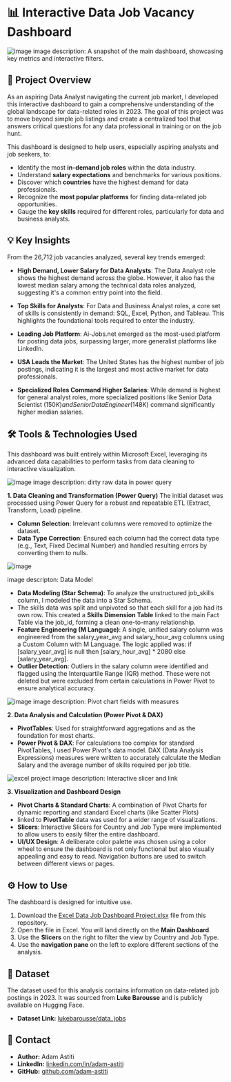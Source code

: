# 📊 Interactive Data Job Vacancy Dashboard

![image](https://github.com/user-attachments/assets/b75ce3d1-684e-422c-9cb5-aa3be3d211e7)
image description: A snapshot of the main dashboard, showcasing key metrics and interactive filters.

## 📌 Project Overview
As an aspiring Data Analyst navigating the current job market, I developed this interactive dashboard to gain a comprehensive understanding of the global landscape for data-related roles in 2023. The goal of this project was to move beyond simple job listings and create a centralized tool that answers critical questions for any data professional in training or on the job hunt.

This dashboard is designed to help users, especially aspiring analysts and job seekers, to:

- Identify the most **in-demand job roles** within the data industry.
- Understand **salary expectations** and benchmarks for various positions.
- Discover which **countries** have the highest demand for data professionals.
- Recognize the **most popular platforms** for finding data-related job opportunities.
- Gauge the **key skills** required for different roles, particularly for data and business analysts.
  
## 💡 Key Insights
From the 26,712 job vacancies analyzed, several key trends emerged:

- **High Demand, Lower Salary for Data Analysts**: The Data Analyst role shows the highest demand across the globe. However, it also has the lowest median salary among the technical data roles analyzed, suggesting it's a common entry point into the field.

- **Top Skills for Analysts**: For Data and Business Analyst roles, a core set of skills is consistently in demand: SQL, Excel, Python, and Tableau. This highlights the foundational tools required to enter the industry.

- **Leading Job Platform**: Ai-Jobs.net emerged as the most-used platform for posting data jobs, surpassing larger, more generalist platforms like LinkedIn.

- **USA Leads the Market**: The United States has the highest number of job postings, indicating it is the largest and most active market for data professionals.

- **Specialized Roles Command Higher Salaries**: While demand is highest for general analyst roles, more specialized positions like Senior Data Scientist ($150K) and Senior Data Engineer ($148K) command significantly higher median salaries.

## 🛠️ Tools & Technologies Used
This dashboard was built entirely within Microsoft Excel, leveraging its advanced data capabilities to perform tasks from data cleaning to interactive visualization.

![image](https://github.com/user-attachments/assets/5292d7cd-8852-494a-8f49-0fcdd2da37d2)
image description: dirty raw data in power query

**1. Data Cleaning and Transformation (Power Query)**
The initial dataset was processed using Power Query for a robust and repeatable ETL (Extract, Transform, Load) pipeline.
- **Column Selection**: Irrelevant columns were removed to optimize the dataset.
- **Data Type Correction**: Ensured each column had the correct data type (e.g., Text, Fixed Decimal Number) and handled resulting errors by converting them to nulls.

![image](https://github.com/user-attachments/assets/86f3fdcc-cefd-496a-93ff-222d386438bb)

image descripton: Data Model

- **Data Modeling (Star Schema)**:
To analyze the unstructured job_skills column, I modeled the data into a Star Schema.
- The skills data was split and unpivoted so that each skill for a job had its own row. This created a **Skills Dimension Table** linked to the main Fact Table via the job_id, forming a clean one-to-many relationship.
- **Feature Engineering (M Language)**:
A single, unified salary column was engineered from the salary_year_avg and salary_hour_avg columns using a Custom Column with M Language. The logic applied was: if [salary_year_avg] is null then [salary_hour_avg] * 2080 else [salary_year_avg].
- **Outlier Detection**: Outliers in the salary column were identified and flagged using the Interquartile Range (IQR) method. These were not deleted but were excluded from certain calculations in Power Pivot to ensure analytical accuracy.

![image](https://github.com/user-attachments/assets/3cfe8a56-9024-44a1-9b5b-dae174c4ad0c)
image description: Pivot chart fields with measures

**2. Data Analysis and Calculation (Power Pivot & DAX)**
- **PivotTables**: Used for straightforward aggregations and as the foundation for most charts.
- **Power Pivot & DAX**: For calculations too complex for standard PivotTables, I used Power Pivot's data model. DAX (Data Analysis Expressions) measures were written to accurately calculate the Median Salary and the average number of skills required per job title.
  
![excel project](https://github.com/user-attachments/assets/0494e04c-a996-4f8e-a10a-e2e339d06d4a)
image description: Interactive slicer and link

**3. Visualization and Dashboard Design**
- **Pivot Charts & Standard Charts**: A combination of Pivot Charts for dynamic reporting and standard Excel charts (like Scatter Plots)
- linked to **PivotTable** data was used for a wider range of visualizations.
- **Slicers**: Interactive Slicers for Country and Job Type were implemented to allow users to easily filter the entire dashboard.
- **UI/UX Design**: A deliberate color palette was chosen using a color wheel to ensure the dashboard is not only functional but also visually appealing and easy to read. Navigation buttons are used to switch between different views or pages.

## ⚙️ How to Use

The dashboard is designed for intuitive use.
1.  Download the [Excel Data Job Dashboard Project.xlsx](https://github.com/adam-astiti/Excel_Data_Job_Dashboard/blob/main/Excel%20Data%20Job%20Dashboard%20Project.xlsx) file from this repository.
2.  Open the file in Excel. You will land directly on the **Main Dashboard**.
3.  Use the **Slicers** on the right to filter the view by Country and Job Type.
4.  Use the **navigation pane** on the left to explore different sections of the analysis.

## 📄 Dataset

The dataset used for this analysis contains information on data-related job postings in 2023. It was sourced from **Luke Barousse** and is publicly available on Hugging Face.

* **Dataset Link:** [lukebarousse/data_jobs](https://huggingface.co/datasets/lukebarousse/data_jobs)

## 👤 Contact

* **Author:** Adam Astiti
* **LinkedIn:** [linkedin.com/in/adam-astiti](https://www.linkedin.com/in/adam-astiti-a3787312a/)
* **GitHub:** [github.com/adam-astiti](https://github.com/adam-astiti)
